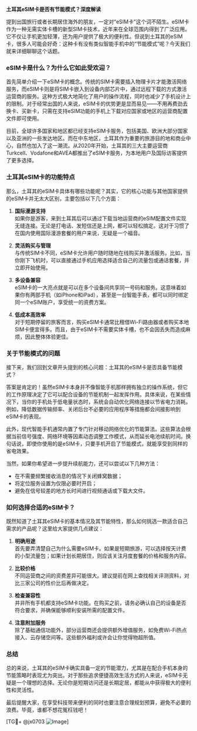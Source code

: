**土耳其eSIM卡是否有节能模式？深度解读**

提到出国旅行或者长期居住海外的朋友，一定对“eSIM卡”这个词不陌生。eSIM卡作为一种无需实体卡槽的新型SIM卡技术，近年来在全球范围内得到了广泛应用。它不仅让手机更加轻薄，还为用户提供了极大的便利性。但说到土耳其的eSIM卡，很多人可能会好奇：这种卡有没有类似智能手机中的“节能模式”呢？今天我们就来详细聊聊这个话题。

### eSIM卡是什么？为什么它如此受欢迎？

首先简单介绍一下eSIM卡的概念。传统的SIM卡需要插入物理卡片才能激活网络服务，而eSIM卡则是将SIM卡嵌入到设备内部芯片中，通过远程下载的方式激活运营商的服务。这种方式极大地简化了用户的操作流程，同时也减少了手机设计上的限制。对于经常出国的人来说，eSIM卡的优势更是显而易见——不用再费劲去换卡、买新卡，只需在支持eSIM功能的手机上下载对应国家或地区的运营商配置文件即可使用。

目前，全球许多国家和地区都已经支持eSIM卡服务，包括美国、欧洲大部分国家以及亚洲的一些发达地区。而在中东地区，土耳其作为重要的旅游目的地和商业中心，自然也加入了这一潮流。从2020年开始，土耳其的三大主要运营商Turkcell、Vodafone和AVEA都推出了eSIM卡服务，为本地用户及国际访客提供了更多选择。

### 土耳其eSIM卡的功能特点

那么，土耳其的eSIM卡具体有哪些功能呢？其实，它的核心功能与其他国家提供的eSIM卡并无太大区别，主要包括以下几个方面：

1. **国际漫游支持**  
   如果你是游客，来到土耳其后可以通过下载当地运营商的eSIM配置文件实现无缝连接。无论是打电话、发短信还是上网，都可以轻松搞定。这对于习惯了在国内使用国际漫游套餐的用户来说，无疑是一个福音。

2. **灵活购买与管理**  
   与传统SIM卡不同，eSIM卡允许用户随时随地在线购买并激活服务。比如，当你刚下飞机时，可以直接通过手机应用选择适合自己的流量包或通话套餐，并立即开始使用。

3. **多设备兼容**  
   eSIM卡的一大亮点就是可以在多个设备间共享同一号码和服务。这意味着如果你有两部手机（如iPhone和iPad），甚至是一台智能手表，都可以同时绑定同一个eSIM账户，享受统一的资费方案。

4. **低成本高效率**  
   对于短期停留的旅客而言，购买eSIM卡通常比租借Wi-Fi路由器或者购买本地SIM卡便宜得多。而且，由于eSIM卡不需要实体卡槽，也不会因丢失而造成麻烦，因此整体体验更佳。

### 关于节能模式的问题

接下来，我们回到文章开头提到的核心问题：土耳其的eSIM卡是否具备节能模式？

答案是肯定的！虽然eSIM卡本身并不像智能手机那样拥有独立的操作系统，但它的工作原理决定了它可以配合设备的节能机制一起发挥作用。具体来说，在某些情况下，当你的手机处于低电量状态时，系统会自动优化网络连接以节省电力消耗。例如，降低数据传输频率、关闭后台不必要的应用程序等措施都会间接影响到eSIM卡的表现。

此外，现代智能手机通常内置了专门针对移动网络优化的节能算法。这些算法会根据当前信号强度、网络环境等因素动态调整工作模式，从而延长电池续航时间。换句话说，即使你使用的是eSIM卡，只要手机开启了节能模式，就能享受到同样的省电效果。

当然，如果你希望进一步提升续航能力，还可以尝试以下几种方法：
- 在不需要频繁接收消息的情况下关闭蜂窝数据；
- 将定位服务设置为仅限必要时开启；
- 避免在信号较差的地方长时间进行视频通话或下载大文件。

### 如何选择合适的eSIM卡？

既然知道了土耳其eSIM卡的基本情况及其节能特性，那么如何挑选一款适合自己需求的产品呢？这里给大家提供几点建议：

1. **明确用途**  
   首先要弄清楚自己为什么需要eSIM卡。如果是短期旅游，可以选择按天计费的小型流量包；如果计划长期居住，则应该关注月度套餐的价格和服务内容。

2. **比较价格**  
   不同运营商之间的资费差异可能很大。建议提前在网上查找相关评测资料，对比三家公司的性价比后再做决定。

3. **检查兼容性**  
   并非所有手机都支持eSIM卡功能。在购买之前，请务必确认自己的设备是否符合要求，并确保能够顺利安装所需的配置文件。

4. **注意附加服务**  
   除了基础通信功能外，部分运营商还会提供额外增值服务，如免费Wi-Fi热点接入、云存储空间等。这些额外福利或许会让你觉得物超所值。

### 总结

总的来说，土耳其的eSIM卡确实具备一定的节能潜力，尤其是在配合手机本身的节能策略时表现尤为突出。对于那些追求便捷高效生活方式的人来说，eSIM卡无疑是一个理想的选择。无论你是短期访问还是长期定居，都能从中获得极大的便利性和灵活性。

最后提醒大家，在享受科技带来便利的同时也要注意合理规划预算，避免不必要的浪费。毕竟，谁都不想花冤枉钱吧！

[TG💪+ @jx0703 ![Image](https://github.com/user-attachments/assets/dbca1d08-cadb-493c-b0ec-ad6f7a83f270)]